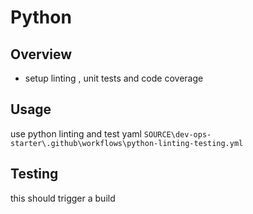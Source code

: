 # Python

## Overview
- setup linting , unit tests and code coverage

## Usage
use python linting and test yaml
`SOURCE\dev-ops-starter\.github\workflows\python-linting-testing.yml`

## Testing
this should trigger a build